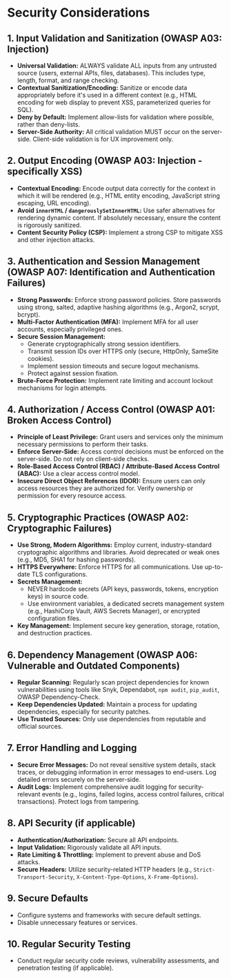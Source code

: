 # Security Considerations

## 1. Input Validation and Sanitization (OWASP A03: Injection)
- **Universal Validation:** ALWAYS validate ALL inputs from any untrusted source (users, external APIs, files, databases). This includes type, length, format, and range checking.
- **Contextual Sanitization/Encoding:** Sanitize or encode data appropriately before it's used in a different context (e.g., HTML encoding for web display to prevent XSS, parameterized queries for SQL).
- **Deny by Default:** Implement allow-lists for validation where possible, rather than deny-lists.
- **Server-Side Authority:** All critical validation MUST occur on the server-side. Client-side validation is for UX improvement only.

## 2. Output Encoding (OWASP A03: Injection - specifically XSS)
- **Contextual Encoding:** Encode output data correctly for the context in which it will be rendered (e.g., HTML entity encoding, JavaScript string escaping, URL encoding).
- **Avoid `innerHTML` / `dangerouslySetInnerHTML`:** Use safer alternatives for rendering dynamic content. If absolutely necessary, ensure the content is rigorously sanitized.
- **Content Security Policy (CSP):** Implement a strong CSP to mitigate XSS and other injection attacks.

## 3. Authentication and Session Management (OWASP A07: Identification and Authentication Failures)
- **Strong Passwords:** Enforce strong password policies. Store passwords using strong, salted, adaptive hashing algorithms (e.g., Argon2, scrypt, bcrypt).
- **Multi-Factor Authentication (MFA):** Implement MFA for all user accounts, especially privileged ones.
- **Secure Session Management:**
    - Generate cryptographically strong session identifiers.
    - Transmit session IDs over HTTPS only (secure, HttpOnly, SameSite cookies).
    - Implement session timeouts and secure logout mechanisms.
    - Protect against session fixation.
- **Brute-Force Protection:** Implement rate limiting and account lockout mechanisms for login attempts.

## 4. Authorization / Access Control (OWASP A01: Broken Access Control)
- **Principle of Least Privilege:** Grant users and services only the minimum necessary permissions to perform their tasks.
- **Enforce Server-Side:** Access control decisions must be enforced on the server-side. Do not rely on client-side checks.
- **Role-Based Access Control (RBAC) / Attribute-Based Access Control (ABAC):** Use a clear access control model.
- **Insecure Direct Object References (IDOR):** Ensure users can only access resources they are authorized for. Verify ownership or permission for every resource access.

## 5. Cryptographic Practices (OWASP A02: Cryptographic Failures)
- **Use Strong, Modern Algorithms:** Employ current, industry-standard cryptographic algorithms and libraries. Avoid deprecated or weak ones (e.g., MD5, SHA1 for hashing passwords).
- **HTTPS Everywhere:** Enforce HTTPS for all communications. Use up-to-date TLS configurations.
- **Secrets Management:**
    - NEVER hardcode secrets (API keys, passwords, tokens, encryption keys) in source code.
    - Use environment variables, a dedicated secrets management system (e.g., HashiCorp Vault, AWS Secrets Manager), or encrypted configuration files.
- **Key Management:** Implement secure key generation, storage, rotation, and destruction practices.

## 6. Dependency Management (OWASP A06: Vulnerable and Outdated Components)
- **Regular Scanning:** Regularly scan project dependencies for known vulnerabilities using tools like Snyk, Dependabot, `npm audit`, `pip_audit`, OWASP Dependency-Check.
- **Keep Dependencies Updated:** Maintain a process for updating dependencies, especially for security patches.
- **Use Trusted Sources:** Only use dependencies from reputable and official sources.

## 7. Error Handling and Logging
- **Secure Error Messages:** Do not reveal sensitive system details, stack traces, or debugging information in error messages to end-users. Log detailed errors securely on the server-side.
- **Audit Logs:** Implement comprehensive audit logging for security-relevant events (e.g., logins, failed logins, access control failures, critical transactions). Protect logs from tampering.

## 8. API Security (if applicable)
- **Authentication/Authorization:** Secure all API endpoints.
- **Input Validation:** Rigorously validate all API inputs.
- **Rate Limiting & Throttling:** Implement to prevent abuse and DoS attacks.
- **Secure Headers:** Utilize security-related HTTP headers (e.g., `Strict-Transport-Security`, `X-Content-Type-Options`, `X-Frame-Options`).

## 9. Secure Defaults
- Configure systems and frameworks with secure default settings.
- Disable unnecessary features or services.

## 10. Regular Security Testing
- Conduct regular security code reviews, vulnerability assessments, and penetration testing (if applicable).